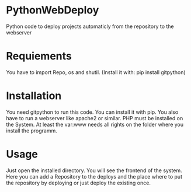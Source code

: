 # PythonWebDeploy
Python code to deploy projects automaticly from the repository to the webserver

# Requiements
You have to import Repo, os and shutil.
(Install it with: pip install gitpython)

# Installation
You need gitpython to run this code. You can install it with pip. You also have to run a webserver like apache2 or similar.
PHP must be installed on the System. At least the var:www needs all rights on the folder where you install the programm.

# Usage
Just open the installed directory. You will see the frontend of the system. Here you can add a Repository to the deploys and the place where to put the repository by deploying or just deploy the existing once.

